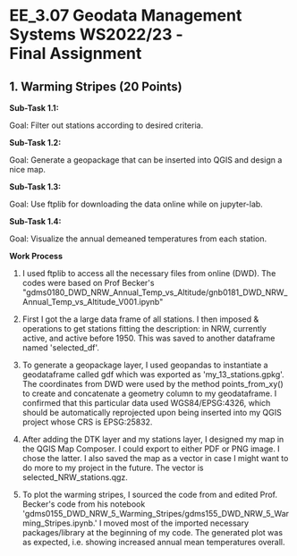 # EE_3.07 Geodata Management Systems WS2022/23 - <br> Final Assignment

## 1. Warming Stripes (20 Points)

**Sub-Task 1.1:** <br>

Goal: Filter out stations according to desired criteria.


**Sub-Task 1.2:** <br>

Goal: Generate a geopackage that can be inserted into QGIS and design a nice map.


**Sub-Task 1.3:** <br>

Goal: Use ftplib for downloading the data online while on jupyter-lab.



**Sub-Task 1.4:** <br>

Goal: Visualize the annual demeaned temperatures from each station.

**Work Process**

1. I used ftplib to access all the necessary files from online (DWD). The codes were based on Prof Becker's "gdms0180_DWD_NRW_Annual_Temp_vs_Altitude/gnb0181_DWD_NRW_Annual_Temp_vs_Altitude_V001.ipynb"

2. First I got the a large data frame of all stations. I then imposed & operations to get stations fitting the description: in NRW, currently active, and active before 1950. This was saved to another dataframe named 'selected_df'.

3. To generate a geopackage layer, I used geopandas to instantiate a geodataframe called gdf which was exported as 'my_13_stations.gpkg'. The coordinates from DWD were used by the method points_from_xy() to create and concatenate a geometry column to my geodataframe. I confirmed that this particular data used WGS84/EPSG:4326, which should be automatically reprojected upon being inserted into my QGIS project whose CRS is EPSG:25832.

4. After adding the DTK layer and my stations layer, I designed my map in the QGIS Map Composer. I could export to either PDF or PNG image. I chose the latter. I also saved the map as a vector in case I might want to do more to my project in the future. The vector is selected_NRW_stations.qgz.

5. To plot the warming stripes, I sourced the code from and edited Prof. Becker's code from his notebook 'gdms0155_DWD_NRW_5_Warming_Stripes/gdms155_DWD_NRW_5_Warming_Stripes.ipynb.' I moved most of the imported necessary packages/library at the beginning of my code. The generated plot was as expected, i.e. showing increased annual mean temperatures overall.

